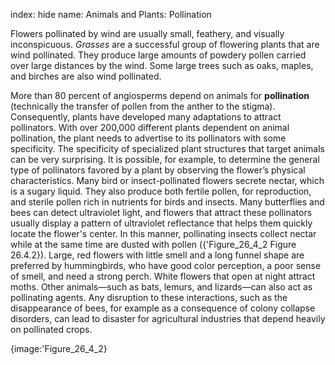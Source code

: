 index: hide
name: Animals and Plants: Pollination

Flowers pollinated by wind are usually small, feathery, and visually inconspicuous.  *Grasses* are a successful group of flowering plants that are wind pollinated. They produce large amounts of powdery pollen carried over large distances by the wind. Some large trees such as oaks, maples, and birches are also wind pollinated.

More than 80 percent of angiosperms depend on animals for  **pollination** (technically the transfer of pollen from the anther to the stigma). Consequently, plants have developed many adaptations to attract pollinators. With over 200,000 different plants dependent on animal pollination, the plant needs to advertise to its pollinators with some specificity. The specificity of specialized plant structures that target animals can be very surprising. It is possible, for example, to determine the general type of pollinators favored by a plant by observing the flower’s physical characteristics. Many bird or insect-pollinated flowers secrete nectar, which is a sugary liquid. They also produce both fertile pollen, for reproduction, and sterile pollen rich in nutrients for birds and insects. Many butterflies and bees can detect ultraviolet light, and flowers that attract these pollinators usually display a pattern of ultraviolet reflectance that helps them quickly locate the flower's center. In this manner, pollinating insects collect nectar while at the same time are dusted with pollen ({'Figure_26_4_2 Figure 26.4.2}). Large, red flowers with little smell and a long funnel shape are preferred by hummingbirds, who have good color perception, a poor sense of smell, and need a strong perch. White flowers that open at night attract moths. Other animals—such as bats, lemurs, and lizards—can also act as pollinating agents. Any disruption to these interactions, such as the disappearance of bees, for example as a consequence of colony collapse disorders, can lead to disaster for agricultural industries that depend heavily on pollinated crops.


{image:'Figure_26_4_2}
        
